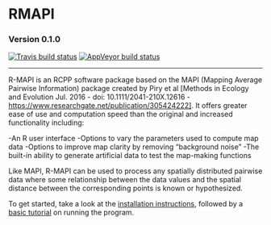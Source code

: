 # RMAPI
### Version 0.1.0
[![Travis build status](https://travis-ci.org/mrc-ide/RMAPI.svg?branch=master)](https://travis-ci.org/mrc-ide/RMAPI)
[![AppVeyor build status](https://ci.appveyor.com/api/projects/status/github/mrc-ide/RMAPI?branch=master&svg=true)](https://ci.appveyor.com/project/mrc-ide/RMAPI)

--------------------------------------------------------------------------------------------------------------------------------

R-MAPI is an RCPP software package based on the MAPI (Mapping Average Pairwise Information) package created by Piry et al [Methods in Ecology and Evolution Jul. 2016 - doi: 10.1111/2041-210X.12616 - https://www.researchgate.net/publication/305424222]. It offers greater ease of use and computation speed than the original and increased functionality including:	

-An R user interface
-Options to vary the parameters used to compute map data
-Options to improve map clarity by removing “background noise”
-The built-in ability to generate artificial data to test the map-making functions

Like MAPI, R-MAPI can be used to process any spatially distributed pairwise data where some relationship between the data values and the spatial distance between the corresponding points is known or hypothesized. 

To get started, take a look at the [installation instructions](https://mrc-ide.github.io/RMAPI/articles/installation.html), followed by a [basic tutorial](https://mrc-ide.github.io/RMAPI/articles/basic-tutorial.html) on running the program.

